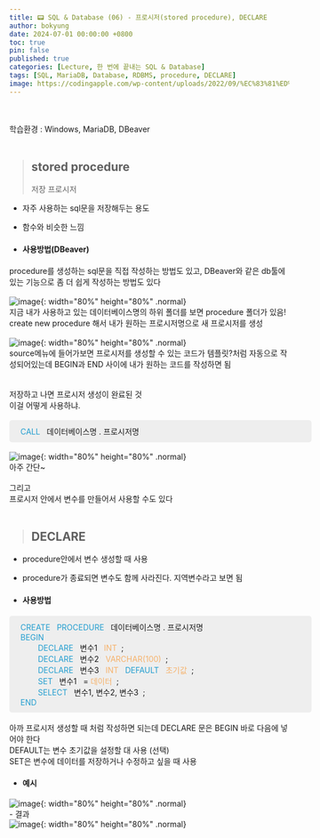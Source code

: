 ```yaml
---
title: 📟 SQL & Database (06) - 프로시저(stored procedure), DECLARE
author: bokyung
date: 2024-07-01 00:00:00 +0800
toc: true
pin: false
published: true
categories: [Lecture, 한 번에 끝내는 SQL & Database]
tags: [SQL, MariaDB, Database, RDBMS, procedure, DECLARE]
image: https://codingapple.com/wp-content/uploads/2022/09/%EC%83%81%ED%92%88%EC%82%AC%EC%A7%84%EC%98%A8%EB%9D%BC%EC%9D%B8-%EB%B3%B5%EC%82%AC23.png
---
```

<!-- 글자색 넣기 <span style="color: #239ED0">    </span>  -->
<!-- 띄어쓰기   &nbsp;   -->
<!-- 이미지 사이즈   {: width="80%" height="80%" .normal} -->
<!-- 이미지 {: .normal} <br> -->
<br>
<br>
학습환경 : Windows, MariaDB, DBeaver
<br>
<br>

> ## stored procedure
> 저장 프로시저

- 자주 사용하는 sql문을 저장해두는 용도
- 함수와 비슷한 느낌


- #### 사용방법(DBeaver)
procedure를 생성하는 sql문을 직접 작성하는 방법도 있고, DBeaver와 같은 db툴에 있는 기능으로 좀 더 쉽게 작성하는 방법도 있다<br><br>
![image](https://github.com/bokyung39/bokyung39.github.io/assets/72790694/d947407c-9bc7-4a67-b46b-2211b646c8d7){: width="80%" height="80%" .normal}<br>
지금 내가 사용하고 있는 데이터베이스명의 하위 폴더를 보면 procedure 폴더가 있음!<br>
create new procedure 해서 내가 원하는 프로시저명으로 새 프로시저를 생성<br><br>
![image](https://github.com/bokyung39/bokyung39.github.io/assets/72790694/b56d5477-8f82-4bf7-bd17-426a55c6e9ee){: width="80%" height="80%" .normal}<br>
source메뉴에 들어가보면 프로시저를 생성할 수 있는 코드가 템플릿?처럼 자동으로 작성되어있는데 BEGIN과 END 사이에 내가 원하는 코드를 작성하면 됨<br>
<br><br>
저장하고 나면 프로시저 생성이 완료된 것<br>
이걸 어떻게 사용하냐. <br><br>
<span style="padding: 10px 20px; background-color: #eeeeee; display: inline-block; width: 100%; border-radius:5px;">
    <span style="color: #239ED0">CALL</span>&nbsp;&nbsp; 데이터베이스명 . 프로시저명&nbsp;&nbsp;
</span><br><br>
![image](https://github.com/bokyung39/bokyung39.github.io/assets/72790694/2ff14f08-9f12-4e61-a67b-df7ab8d0c849){: width="80%" height="80%" .normal}<br>
아주 간단~
<br>
<br>
그리고<br>
프로시저 안에서 변수를 만들어서 사용할 수도 있다<br>
<br>

> ## DECLARE

- procedure안에서 변수 생성할 때 사용
- procedure가 종료되면 변수도 함께 사라진다. 지역변수라고 보면 됨


- #### 사용방법
<span style="padding: 10px 20px; background-color: #eeeeee; display: inline-block; width: 100%; border-radius:5px;">
    <span style="color: #239ED0">CREATE&nbsp;&nbsp; PROCEDURE</span>&nbsp;&nbsp; 데이터베이스명 . 프로시저명&nbsp;&nbsp;<br>
    <span style="color: #239ED0">BEGIN</span><br>
    <span style="color: #239ED0">&nbsp;&nbsp;&nbsp;&nbsp;&nbsp;&nbsp;&nbsp;&nbsp;DECLARE</span>&nbsp;&nbsp; 변수1&nbsp;&nbsp;<span style="color: #f6b26b"> INT&nbsp;&nbsp;</span>;<br>
    <span style="color: #239ED0">&nbsp;&nbsp;&nbsp;&nbsp;&nbsp;&nbsp;&nbsp;&nbsp;DECLARE</span>&nbsp;&nbsp; 변수2&nbsp;&nbsp;<span style="color: #f6b26b"> VARCHAR(100)&nbsp;&nbsp;</span>;<br>
    <span style="color: #239ED0">&nbsp;&nbsp;&nbsp;&nbsp;&nbsp;&nbsp;&nbsp;&nbsp;DECLARE</span>&nbsp;&nbsp; 변수3&nbsp;&nbsp;<span style="color: #f6b26b"> INT&nbsp;&nbsp;</span><span style="color: #239ED0"> DEFAULT&nbsp;&nbsp;</span><span style="color: #f6b26b"> 초기값&nbsp;&nbsp;</span>;<br>
    <span style="color: #239ED0">&nbsp;&nbsp;&nbsp;&nbsp;&nbsp;&nbsp;&nbsp;&nbsp;SET</span>&nbsp;&nbsp; 변수1&nbsp;&nbsp; = <span style="color: #f6b26b"> 데이터&nbsp;&nbsp;</span>;<br>
    <span style="color: #239ED0">&nbsp;&nbsp;&nbsp;&nbsp;&nbsp;&nbsp;&nbsp;&nbsp;SELECT</span>&nbsp;&nbsp; 변수1, 변수2, 변수3&nbsp;&nbsp;;<br>
    <span style="color: #239ED0;">END&nbsp;&nbsp;</span><br>
</span>
<br>
<br>
아까 프로시저 생성할 때 처럼 작성하면 되는데 DECLARE 문은 BEGIN 바로 다음에 넣어야 한다<br>
DEFAULT는 변수 초기값을 설정할 대 사용 (선택)<br>
SET은 변수에 데이터를 저장하거나 수정하고 싶을 때 사용<br>

- #### 예시
![image](https://github.com/bokyung39/bokyung39.github.io/assets/72790694/6414d0d9-6a29-4e3c-8f48-fdda52ae6d6e){: width="80%" height="80%" .normal}<br>
    - 결과<br>
    ![image](https://github.com/bokyung39/bokyung39.github.io/assets/72790694/1a6d01e0-4bc4-49a2-a79d-e346b4f934dd){: width="80%" height="80%" .normal}<br>